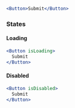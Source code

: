 ```jsx
<Button>Submit</Button>
```

### States

#### Loading

```jsx
<Button isLoading>
  Submit
</Button>
```


#### Disabled

```jsx
<Button isDisabled>
  Submit
</Button>
```
